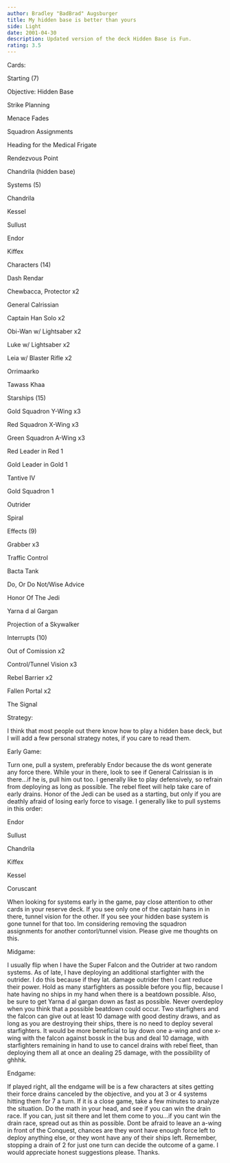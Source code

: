 ```yaml
---
author: Bradley "BadBrad" Augsburger
title: My hidden base is better than yours
side: Light
date: 2001-04-30
description: Updated version of the deck Hidden Base is Fun.
rating: 3.5
---
```

Cards: 

Starting (7) 
Objective: Hidden Base 
Strike Planning 
Menace Fades 
Squadron Assignments 
Heading for the Medical Frigate 
Rendezvous Point 
Chandrila (hidden base) 

Systems (5) 
Chandrila 
Kessel 
Sullust 
Endor 
Kiffex 


Characters (14) 
Dash Rendar 
Chewbacca, Protector x2 
General Calrissian 
Captain Han Solo x2 
Obi-Wan w/ Lightsaber x2 
Luke w/ Lightsaber x2 
Leia w/ Blaster Rifle x2 
Orrimaarko 
Tawass Khaa 

Starships (15) 
Gold Squadron Y-Wing x3 
Red Squadron X-Wing x3 
Green Squadron A-Wing x3 
Red Leader in Red 1 
Gold Leader in Gold 1 
Tantive IV 
Gold Squadron 1 
Outrider 
Spiral 

Effects (9) 
Grabber x3 
Traffic Control 
Bacta Tank 
Do, Or Do Not/Wise Advice 
Honor Of The Jedi 
Yarna d al Gargan 
Projection of a Skywalker

Interrupts (10) 
Out of Comission x2 
Control/Tunnel Vision x3 
Rebel Barrier x2 
Fallen Portal x2 
The Signal 

Strategy: 

I think that most people out there know how to play a hidden base deck, but I will add a few personal strategy notes, if you care to read them. 

Early Game: 
Turn one, pull a system, preferably Endor because the ds wont generate any force there. While your in there, look to see if General Calrissian is in there...if he is, pull him out too. I generally like to play defensively, so refrain from deploying as long as possible. The rebel fleet will help take care of early drains. Honor of the Jedi can be used as a starting, but only if you are deathly afraid of losing early force to visage. I generally like to pull systems in this order: 
Endor 
Sullust 
Chandrila 
Kiffex 
Kessel 
Coruscant 
When looking for systems early in the game, pay close attention to other cards in your reserve deck. If you see only one of the captain hans in in there, tunnel vision for the other. If you see your hidden base system is gone tunnel for that too. Im considering removing the squadron assignments for another contorl/tunnel vision. Please give me thoughts on this. 

Midgame: 
I usually flip when I have the Super Falcon and the Outrider at two random systems.  As of late, I have deploying an additional starfighter with the outrider. I do this because if they lat. damage outrider then I cant reduce their power. Hold as many starfighters as possible before you flip, because I hate having no ships in my hand when there is a beatdown possible. Also, be sure to get Yarna d al gargan down as fast as possible. Never overdeploy when you think that a possible beatdown could occur. Two starfighers and the falcon can give out at least 10 damage with good destiny draws, and as long as you are destroying their ships, there is no need to deploy several starfighters. It would be more beneficial to lay down one a-wing and one x-wing with the falcon against bossk in the bus and deal 10 damage, with starfighters remaining in hand to use to cancel drains with rebel fleet, than deploying them all at once an dealing 25 damage, with the possibility of ghhhk. 

Endgame: 
If played right, all the endgame will be is a few characters at sites getting their force drains canceled by the objective, and you at 3 or 4 systems hitting them for 7 a turn. If it is a close game, take a few minutes to analyze the situation. Do the math in your head, and see if you can win the drain race. If you can, just sit there and let them come to you...if you cant win the drain race, spread out as thin as possible. Dont be afraid to leave an a-wing in front of the Conquest, chances are they wont have enough force left to deploy anything else, or they wont have any of their ships left. Remember, stopping a drain of 2 for just one turn can decide the outcome of a game. I would appreciate honest suggestions please. Thanks. 
